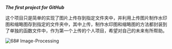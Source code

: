 ***The first project for GitHub***

这个项目只是简单的实现了图片上传存到指定文件夹中，并利用上传图片制作水印图和缩略图存到指定的文件夹中，其中上传，制作水印图和缩略图的方法都封装到了单独的函数文件中，作为第一个上传的个人项目，希望对自己的未来有所帮助。

![68](Images\68.jpg)# Image-Processing
